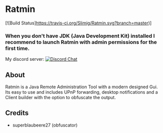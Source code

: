 # Ratmin 
[![Build Status]https://travis-ci.org/Slimig/Ratmin.svg?branch=master)]
### When you don't have JDK (Java Development Kit) installed I recommend to launch Ratmin with admin permissions for the first time. 

My discord server: [![Discord Chat](https://img.shields.io/discord/506400030022696960.svg?style=plastic)](https://discord.gg/invite/amgQZnA)

## About
Ratmin is a Java Remote Administration Tool with a modern designed Gui. Its easy to use and includes UPnP forwarding, desktop notifications and a Client builder with the option to obfuscate the output.
 

## Credits
- superblaubeere27 (obfuscator)
